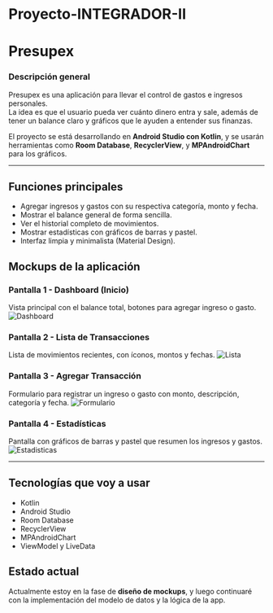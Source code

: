 # Proyecto-INTEGRADOR-II
# Presupex

### Descripción general
Presupex es una aplicación para llevar el control de gastos e ingresos personales.  
La idea es que el usuario pueda ver cuánto dinero entra y sale, además de tener un balance claro y gráficos que le ayuden a entender sus finanzas.

El proyecto se está desarrollando en **Android Studio con Kotlin**, y se usarán herramientas como **Room Database**, **RecyclerView**, y **MPAndroidChart** para los gráficos.

---

## Funciones principales
- Agregar ingresos y gastos con su respectiva categoría, monto y fecha.  
- Mostrar el balance general de forma sencilla.  
- Ver el historial completo de movimientos.  
- Mostrar estadísticas con gráficos de barras y pastel.  
- Interfaz limpia y minimalista (Material Design).



## Mockups de la aplicación

### Pantalla 1 - Dashboard (Inicio)
Vista principal con el balance total, botones para agregar ingreso o gasto.
![Dashboard](Mockups/Dashboard.png)

### Pantalla 2 - Lista de Transacciones
Lista de movimientos recientes, con íconos, montos y fechas.
![Lista](Mockups/Lista.png)

### Pantalla 3 - Agregar Transacción
Formulario para registrar un ingreso o gasto con monto, descripción, categoría y fecha.
![Formulario](Mockups/Formulario.png)

### Pantalla 4 - Estadísticas
Pantalla con gráficos de barras y pastel que resumen los ingresos y gastos.
![Estadisticas](Mockups/Estadisticas.png)

---

## Tecnologías que voy a usar
- Kotlin  
- Android Studio  
- Room Database  
- RecyclerView  
- MPAndroidChart  
- ViewModel y LiveData  


## Estado actual
Actualmente estoy en la fase de **diseño de mockups**, y luego continuaré con la implementación del modelo de datos y la lógica de la app.
